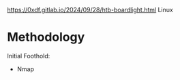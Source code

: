 https://0xdf.gitlab.io/2024/09/28/htb-boardlight.html
Linux

# Methodology

Initial Foothold:
- Nmap